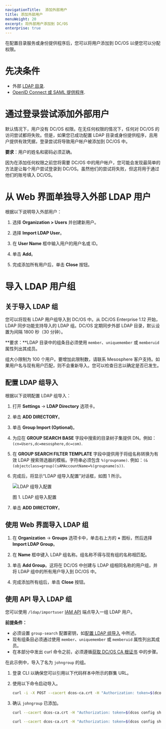 ```yaml
---
navigationTitle:  添加外部用户
title: 添加外部用户
menuWeight: 20
excerpt: 将外部用户添加到 DC/OS
enterprise: true
---
```

<!-- The source repository for this topic is https://github.com/dcos/dcos-docs-site -->

在配置目录服务或身份提供程序后，您可以将用户添加到 DC/OS 以便您可以分配权限。

# 先决条件

- 外部 [LDAP 目录](/mesosphere/dcos/cn/1.13/security/ent/ldap/).
- [OpenID Connect 或 SAML 提供程序](/mesosphere/dcos/cn/1.13/security/ent/sso/).

# 通过登录尝试添加外部用户
默认情况下，用户没有 DC/OS 权限。在无任何权限的情况下，任何对 DC/OS 的访问尝试都将失败。但是，如果您已成功配置 LDAP 目录或身份提供程序，且用户提供有效凭据，登录尝试将导致用户帐户被添加到 DC/OS 中。

**要求**：用户的姓名和密码必须正确。

因为在添加任何权限之前您将需要 DC/OS 中的用户帐户，您可能会发现最简单的方法是让每个用户尝试登录到 DC/OS。虽然他们的尝试将失败，但这将用于通过他们的账号填入 DC/OS。

# 从 Web 界面单独导入外部 LDAP 用户

根据以下说明导入外部用户：

1. 选择 **Organization > Users** 并创建新用户。

2. 选择 **Import LDAP User**。

3. 在 **User Name** 框中输入用户的用户名或 ID。

4. 单击 **Add**。

5. 完成添加所有用户后，单击 **Close** 按钮。


# 导入 LDAP 用户组

## 关于导入 LDAP 组

您可以将现有 LDAP 用户组导入到 DC/OS 中。从 DC/OS Enterprise 1.12 开始，LDAP 同步功能支持导入的 LDAP 组。DC/OS 定期同步外部 LDAP 目录，默认设置为间隔 1800 秒（30 分钟）。

**要求：**LDAP 目录中的组条目必须使用 `member`、`uniquemember` 或 `memberuid` 属性列出其成员。

组大小限制为 100 个用户。要增加此限制数，请联系 Mesosphere 客户支持。如果用户名与现有用户匹配，则不会重新导入。您可以检查日志以确定是否已发生。

## 配置 LDAP 组导入

根据以下说明配置 LDAP 组导入：

1. 打开 **Settings** -> **LDAP Directory** 选项卡。

2. 单击 **ADD DIRECTORY**。

3. 单击 **Group Import (Optional)**。

4. 为应在 **GROUP SEARCH BASE** 字段中搜索的目录树子集提供 DN。例如：`(cn=Users,dc=mesosphere,dc=com)`.

5. 在 **GROUP SEARCH FILTER TEMPLATE** 字段中提供用于将组名称转换为有效 LDAP 搜索筛选器的模板。字符串必须包含 `%(groupname)`. 例如：`(&(objectclass=group)(sAMAccountName=%(groupname)s))`.

6. 完成后，将显示“LDAP 组导入配置”对话框，如图 1 所示。

   ![LDAP 组导入配置](/mesosphere/dcos/cn/1.13/img/ldap-group-import.png)

   图 1. LDAP 组导入配置

7. 单击 **ADD DIRECTORY**。

## 使用 Web 界面导入 LDAP 组

1. 在 **Organization** -> **Groups** 选项卡中，单击右上方的 **+** 图标，然后选择 **Import LDAP Group**。

1. 在 **Name** 框中键入 LDAP 组名称。组名称不得与现有组的名称相匹配。

1. 单击 **Add Group**。这将在 DC/OS 中创建与 LDAP 组相同名称的用户组，并将 LDAP 组中的所有用户导入到 DC/OS 中。

1. 完成添加所有组后，单击 **Close** 按钮。


## 使用 API 导入 LDAP 组

您可以使用 `/ldap/importuser` [IAM API](/mesosphere/dcos/cn/1.13/security/ent/iam-api/) 端点导入一组 LDAP 用户。

**前提条件：**

- 必须设置 `group-search` 配置密钥，如[配置 LDAP 组导入](#Configure-LDAP-group-import) 中所述。
- 现有组条目必须通过使用 `member`、`uniquemember` 或 `memberuid` 属性列出其成员。
- 在本部分中发出 curl 命令之前，必须遵循[获取 DC/OS CA 根证书](/mesosphere/dcos/cn/1.13/security/ent/tls-ssl/get-cert/) 中的步骤。

在此示例中，导入了名为 `johngroup` 的组。

1. 登录 CLI 以确保您可以引用以下代码样本中所示的群集 URL。

1. 使用以下命令启动导入。

    ```bash
    curl -i -X POST --cacert dcos-ca.crt -H "Authorization: token=$(dcos config show core.dcos_acs_token)" --data '{"groupname": "johngroup"}' --header "Content-Type: application/json" $(dcos config show core.dcos_url)/acs/api/v1/ldap/importgroup
    ```

1. 确认 `johngroup` 已添加。

    ```bash
    curl --cacert dcos-ca.crt -H "Authorization: token=$(dcos config show core.dcos_acs_token)" $(dcos config show core.dcos_url)/acs/api/v1/groups/johngroup
    ```

    ```bash
    curl --cacert dcos-ca.crt -H "Authorization: token=$(dcos config show core.dcos_acs_token)" $(dcos config show core.dcos_url)/acs/api/v1/groups/johngroup/users
    ```
